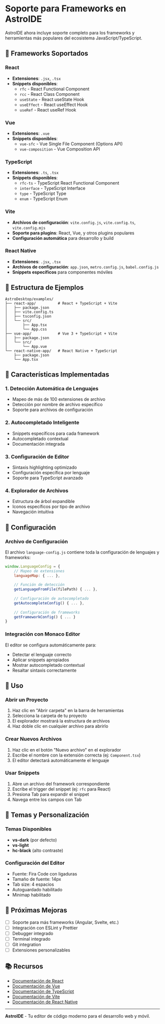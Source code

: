# Soporte para Frameworks en AstroIDE

AstroIDE ahora incluye soporte completo para los frameworks y herramientas más populares del ecosistema JavaScript/TypeScript.

## 🚀 Frameworks Soportados

### React
- **Extensiones**: `.jsx`, `.tsx`
- **Snippets disponibles**:
  - `rfc` - React Functional Component
  - `rcc` - React Class Component
  - `useState` - React useState Hook
  - `useEffect` - React useEffect Hook
  - `useRef` - React useRef Hook

### Vue
- **Extensiones**: `.vue`
- **Snippets disponibles**:
  - `vue-sfc` - Vue Single File Component (Options API)
  - `vue-composition` - Vue Composition API

### TypeScript
- **Extensiones**: `.ts`, `.tsx`
- **Snippets disponibles**:
  - `rfc-ts` - TypeScript React Functional Component
  - `interface` - TypeScript Interface
  - `type` - TypeScript Type
  - `enum` - TypeScript Enum

### Vite
- **Archivos de configuración**: `vite.config.js`, `vite.config.ts`, `vite.config.mjs`
- **Soporte para plugins**: React, Vue, y otros plugins populares
- **Configuración automática** para desarrollo y build

### React Native
- **Extensiones**: `.jsx`, `.tsx`
- **Archivos de configuración**: `app.json`, `metro.config.js`, `babel.config.js`
- **Snippets específicos** para componentes móviles

## 📁 Estructura de Ejemplos

```
AstroDesktop/examples/
├── react-app/          # React + TypeScript + Vite
│   ├── package.json
│   ├── vite.config.ts
│   ├── tsconfig.json
│   └── src/
│       ├── App.tsx
│       └── App.css
├── vue-app/            # Vue 3 + TypeScript + Vite
│   ├── package.json
│   └── src/
│       └── App.vue
└── react-native-app/   # React Native + TypeScript
    ├── package.json
    └── App.tsx
```

## 🎯 Características Implementadas

### 1. Detección Automática de Lenguajes
- Mapeo de más de 100 extensiones de archivo
- Detección por nombre de archivo específico
- Soporte para archivos de configuración

### 2. Autocompletado Inteligente
- Snippets específicos para cada framework
- Autocompletado contextual
- Documentación integrada

### 3. Configuración de Editor
- Sintaxis highlighting optimizado
- Configuración específica por lenguaje
- Soporte para TypeScript avanzado

### 4. Explorador de Archivos
- Estructura de árbol expandible
- Iconos específicos por tipo de archivo
- Navegación intuitiva

## 🔧 Configuración

### Archivo de Configuración
El archivo `language-config.js` contiene toda la configuración de lenguajes y frameworks:

```javascript
window.LanguageConfig = {
    // Mapeo de extensiones
    languageMap: { ... },
    
    // Función de detección
    getLanguageFromFile(filePath) { ... },
    
    // Configuración de autocompletado
    getAutocompleteConfig() { ... },
    
    // Configuración de frameworks
    getFrameworkConfig() { ... }
}
```

### Integración con Monaco Editor
El editor se configura automáticamente para:
- Detectar el lenguaje correcto
- Aplicar snippets apropiados
- Mostrar autocompletado contextual
- Resaltar sintaxis correctamente

## 📝 Uso

### Abrir un Proyecto
1. Haz clic en "Abrir carpeta" en la barra de herramientas
2. Selecciona la carpeta de tu proyecto
3. El explorador mostrará la estructura de archivos
4. Haz doble clic en cualquier archivo para abrirlo

### Crear Nuevos Archivos
1. Haz clic en el botón "Nuevo archivo" en el explorador
2. Escribe el nombre con la extensión correcta (ej: `Component.tsx`)
3. El editor detectará automáticamente el lenguaje

### Usar Snippets
1. Abre un archivo del framework correspondiente
2. Escribe el trigger del snippet (ej: `rfc` para React)
3. Presiona Tab para expandir el snippet
4. Navega entre los campos con Tab

## 🎨 Temas y Personalización

### Temas Disponibles
- **vs-dark** (por defecto)
- **vs-light**
- **hc-black** (alto contraste)

### Configuración del Editor
- Fuente: Fira Code con ligaduras
- Tamaño de fuente: 14px
- Tab size: 4 espacios
- Autoguardado habilitado
- Minimap habilitado

## 🚀 Próximas Mejoras

- [ ] Soporte para más frameworks (Angular, Svelte, etc.)
- [ ] Integración con ESLint y Prettier
- [ ] Debugger integrado
- [ ] Terminal integrado
- [ ] Git integration
- [ ] Extensiones personalizables

## 📚 Recursos

- [Documentación de React](https://react.dev/)
- [Documentación de Vue](https://vuejs.org/)
- [Documentación de TypeScript](https://www.typescriptlang.org/)
- [Documentación de Vite](https://vitejs.dev/)
- [Documentación de React Native](https://reactnative.dev/)

---

**AstroIDE** - Tu editor de código moderno para el desarrollo web y móvil. 
